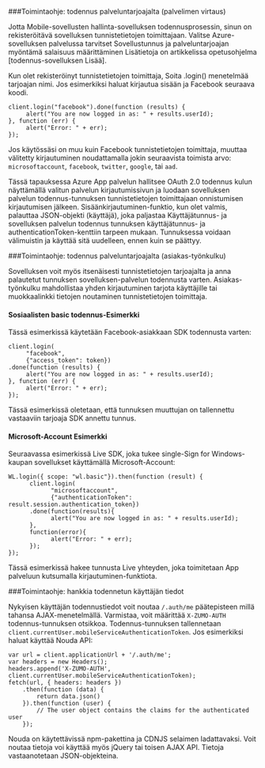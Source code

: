 ###<a name="server-auth"></a>Toimintaohje: todennus palveluntarjoajalta (palvelimen virtaus)

Jotta Mobile-sovellusten hallinta-sovelluksen todennusprosessin, sinun on rekisteröitävä sovelluksen tunnistetietojen toimittajaan. Valitse Azure-sovelluksen palvelussa tarvitset Sovellustunnus ja palveluntarjoajan myöntämä salaisuus määrittäminen
Lisätietoja on artikkelissa opetusohjelma [todennus-sovelluksen Lisää].

Kun olet rekisteröinyt tunnistetietojen toimittaja, Soita .login() menetelmää tarjoajan nimi. Jos esimerkiksi haluat kirjautua sisään ja Facebook seuraava koodi.

```
client.login("facebook").done(function (results) {
     alert("You are now logged in as: " + results.userId);
}, function (err) {
     alert("Error: " + err);
});
```

Jos käytössäsi on muu kuin Facebook tunnistetietojen toimittaja, muuttaa välitetty kirjautuminen noudattamalla jokin seuraavista toimista arvo: `microsoftaccount`, `facebook`, `twitter`, `google`, tai `aad`.

Tässä tapauksessa Azure App palvelun hallitsee OAuth 2.0 todennus kulun näyttämällä valitun palvelun kirjautumissivun ja luodaan sovelluksen palvelun todennus-tunnuksen tunnistetietojen toimittajaan onnistumisen kirjautumisen jälkeen. Sisäänkirjautuminen-funktio, kun olet valmis, palauttaa JSON-objekti (käyttäjä), joka paljastaa Käyttäjätunnus- ja sovelluksen palvelun todennus tunnuksen käyttäjätunnus- ja authenticationToken-kenttiin tarpeen mukaan. Tunnuksessa voidaan välimuistin ja käyttää sitä uudelleen, ennen kuin se päättyy.

###<a name="client-auth"></a>Toimintaohje: todennus palveluntarjoajalta (asiakas-työnkulku)

Sovelluksen voit myös itsenäisesti tunnistetietojen tarjoajalta ja anna palautetut tunnuksen sovelluksen-palvelun todennusta varten. Asiakas-työnkulku mahdollistaa yhden kirjautuminen tarjota käyttäjille tai muokkaalinkki tietojen noutaminen tunnistetietojen toimittaja.

#### <a name="social-authentication-basic-example"></a>Sosiaalisten basic todennus-Esimerkki

Tässä esimerkissä käytetään Facebook-asiakkaan SDK todennusta varten:

```
client.login(
     "facebook",
     {"access_token": token})
.done(function (results) {
     alert("You are now logged in as: " + results.userId);
}, function (err) {
     alert("Error: " + err);
});
```
Tässä esimerkissä oletetaan, että tunnuksen muuttujan on tallennettu vastaaviin tarjoaja SDK annettu tunnus.

#### <a name="microsoft-account-example"></a>Microsoft-Account Esimerkki

Seuraavassa esimerkissä Live SDK, joka tukee single-Sign for Windows-kaupan sovellukset käyttämällä Microsoft-Account:

```
WL.login({ scope: "wl.basic"}).then(function (result) {
      client.login(
            "microsoftaccount",
            {"authenticationToken": result.session.authentication_token})
      .done(function(results){
            alert("You are now logged in as: " + results.userId);
      },
      function(error){
            alert("Error: " + err);
      });
});
```

Tässä esimerkissä hakee tunnusta Live yhteyden, joka toimitetaan App palveluun kutsumalla kirjautuminen-funktiota.

###<a name="auth-getinfo"></a>Toimintaohje: hankkia todennetun käyttäjän tiedot

Nykyisen käyttäjän todennustiedot voit noutaa `/.auth/me` päätepisteen millä tahansa AJAX-menetelmällä.  Varmistaa, voit määrittää `X-ZUMO-AUTH` todennus-tunnuksen otsikkoa.  Todennus-tunnuksen tallennetaan `client.currentUser.mobileServiceAuthenticationToken`.  Jos esimerkiksi haluat käyttää Nouda API:

```
var url = client.applicationUrl + '/.auth/me';
var headers = new Headers();
headers.append('X-ZUMO-AUTH', client.currentUser.mobileServiceAuthenticationToken);
fetch(url, { headers: headers })
    .then(function (data) {
        return data.json()
    }).then(function (user) {
        // The user object contains the claims for the authenticated user
    });
```

Nouda on käytettävissä npm-pakettina ja CDNJS selaimen ladattavaksi. Voit noutaa tietoja voi käyttää myös jQuery tai toisen AJAX API.  Tietoja vastaanotetaan JSON-objekteina.
